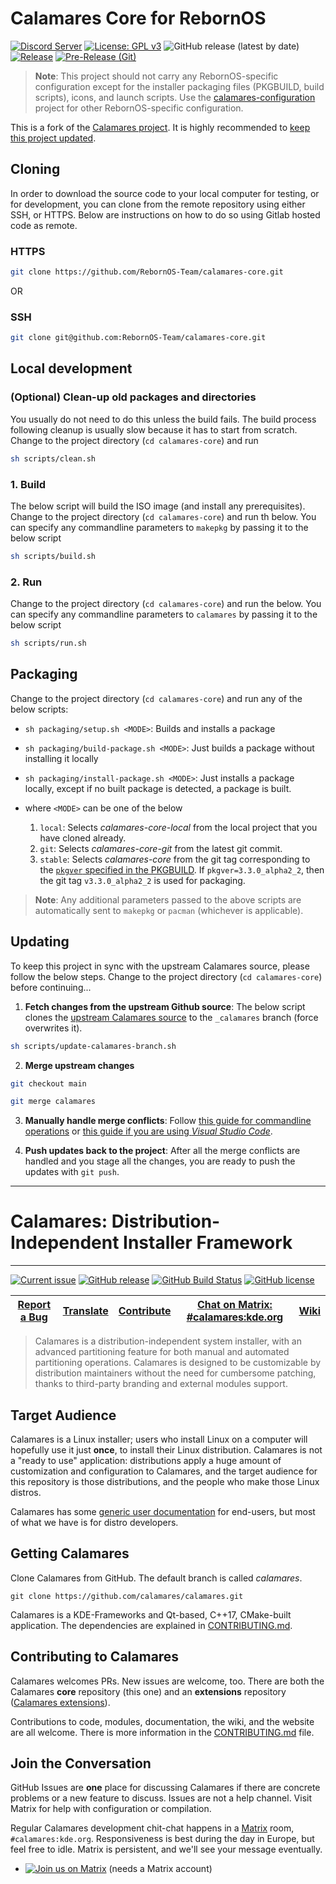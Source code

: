 <!-- SPDX-FileCopyrightText: no
     SPDX-License-Identifier: CC0-1.0
-->
# Calamares Core for RebornOS

[![Discord Server](https://dcbadge.vercel.app/api/server/cU5s6MPpQH?style=flat)](https://discord.gg/cU5s6MPpQH)
[![License: GPL v3](https://img.shields.io/badge/License-GPLv3-blue.svg)](https://www.gnu.org/licenses/gpl-3.0)
![GitHub release (latest by date)](https://img.shields.io/github/v/release/rebornos-team/calamares-core)
[![Release](https://github.com/RebornOS-Team/calamares-core/actions/workflows/release.yml/badge.svg)](https://github.com/RebornOS-Team/calamares-core/actions/workflows/release.yml)
[![Pre-Release (Git)](https://github.com/RebornOS-Team/calamares-core/actions/workflows/pre_release.yml/badge.svg)](https://github.com/RebornOS-Team/calamares-core/actions/workflows/pre_release.yml)

> **Note**: This project should not carry any RebornOS-specific configuration except for the installer packaging files (PKGBUILD, build scripts), icons, and launch scripts. Use the [calamares-configuration](https://github.com/RebornOS-Team/calamares-configuration) project for other RebornOS-specific configuration.

This is a fork of the [Calamares project](https://github.com/calamares/calamares). It is highly recommended to [keep this project updated](https://github.com/RebornOS-Team/calamares-core#updating).

## Cloning

In order to download the source code to your local computer for testing, or for development, you can clone from the remote repository using either SSH, or HTTPS. Below are instructions on how to do so using Gitlab hosted code as remote.

### HTTPS

```bash
git clone https://github.com/RebornOS-Team/calamares-core.git 
```

OR

### SSH

```bash
git clone git@github.com:RebornOS-Team/calamares-core.git
```

## Local development

### (Optional) Clean-up old packages and directories

You usually do not need to do this unless the build fails.
The build process following cleanup is usually slow because it has to start from scratch. Change to the project directory (`cd calamares-core`) and run
```bash
sh scripts/clean.sh
```

### 1. Build

The below script will build the ISO image (and install any prerequisites). Change to the project directory (`cd calamares-core`) and run th below. You can specify any commandline parameters to `makepkg` by passing it to the below script

```bash
sh scripts/build.sh
```

### 2. Run
Change to the project directory (`cd calamares-core`) and run the below. You can specify any commandline parameters to `calamares` by passing it to the below script

```bash
sh scripts/run.sh
```

## Packaging

Change to the project directory (`cd calamares-core`) and run any of the below scripts:
- `sh packaging/setup.sh <MODE>`: Builds and installs a package
- `sh packaging/build-package.sh <MODE>`: Just builds a package without installing it locally
- `sh packaging/install-package.sh <MODE>`: Just installs a package locally, except if no built package is detected, a package is built.

- where `<MODE>` can be one of the below
     1. `local`: Selects *calamares-core-local* from the local project that you have cloned already.
     2. `git`: Selects *calamares-core-git* from the latest git commit.
     3. `stable`: Selects *calamares-core* from the git tag corresponding to the [`pkgver` specified in the PKGBUILD](https://github.com/RebornOS-Team/calamares-core/blob/main/packaging/calamares-core/PKGBUILD#L4). If `pkgver=3.3.0_alpha2_2`, then the git tag `v3.3.0_alpha2_2` is used for packaging. 
     
> **Note**: Any additional parameters passed to the above scripts are automatically sent to `makepkg` or `pacman` (whichever is applicable).

## Updating

To keep this project in sync with the upstream Calamares source, please follow the below steps. Change to the project directory (`cd calamares-core`) before continuing...

1. **Fetch changes from the upstream Github source**: The below script clones the [upstream Calamares source](https://github.com/calamares/calamares) to the `_calamares` branch (force overwrites it).
```sh
sh scripts/update-calamares-branch.sh
```

2. **Merge upstream changes**
```sh
git checkout main

git merge calamares
```

3. **Manually handle merge conflicts**: Follow [this guide for commandline operations](https://www.atlassian.com/git/tutorials/using-branches/merge-conflicts) or [this guide if you are using *Visual Studio Code*](https://code.visualstudio.com/docs/sourcecontrol/overview#_merge-conflicts).

4. **Push updates back to the project**: After all the merge conflicts are handled and you stage all the changes, you are ready to push the updates with `git push`.

---

# Calamares: Distribution-Independent Installer Framework
---------

[![Current issue](https://img.shields.io/badge/issue-in_progress-FE9B48)](https://github.com/calamares/calamares/labels/hacking%3A%20in-progress)
[![GitHub release](https://img.shields.io/github/release/calamares/calamares.svg)](https://github.com/calamares/calamares/releases)
[![GitHub Build Status](https://img.shields.io/github/actions/workflow/status/calamares/calamares/push.yml)](https://github.com/calamares/calamares/actions?query=workflow%3Aci)
[![GitHub license](https://img.shields.io/badge/license-Multiple-green)](https://github.com/calamares/calamares/tree/calamares/LICENSES)


| [Report a Bug](https://github.com/calamares/calamares/issues/new) | [Translate](https://app.transifex.com/calamares/calamares/) | [Contribute](CONTRIBUTING.md) | [Chat on Matrix: #calamares:kde.org](https://webchat.kde.org/#/room/%23calamares:kde.org) | [Wiki](https://github.com/calamares/calamares/wiki) |
|:--:|:--:|:--:|:--:|:--:|


> Calamares is a distribution-independent system installer, with an advanced partitioning
> feature for both manual and automated partitioning operations. Calamares is designed to
> be customizable by distribution maintainers without the need for cumbersome patching,
> thanks to third-party branding and external modules support.

## Target Audience

Calamares is a Linux installer; users who install Linux on a computer will hopefully
use it just **once**, to install their Linux distribution. Calamares is not
a "ready to use" application: distributions apply a huge amount of customization
and configuration to Calamares, and the target audience for this repository
is those distributions, and the people who make those Linux distros.

Calamares has some [generic user documentation](https://calamares.io/docs/users-guide/)
for end-users, but most of what we have is for distro developers.

## Getting Calamares

Clone Calamares from GitHub. The default branch is called *calamares*.

```
git clone https://github.com/calamares/calamares.git
```

Calamares is a KDE-Frameworks and Qt-based, C++17, CMake-built application.
The dependencies are explained in [CONTRIBUTING.md](CONTRIBUTING.md).

## Contributing to Calamares

Calamares welcomes PRs. New issues are welcome, too.
There are both the Calamares **core** repository (this one)
and an **extensions** repository ([Calamares extensions](https://github.com/calamares/calamares-extensions)).

Contributions to code, modules, documentation, the wiki, and the website are all welcome.
There is more information in the [CONTRIBUTING.md](CONTRIBUTING.md) file.

## Join the Conversation

GitHub Issues are **one** place for discussing Calamares if there are concrete
problems or a new feature to discuss.
Issues are not a help channel.
Visit Matrix for help with configuration or compilation.

Regular Calamares development chit-chat happens in a [Matrix](https://matrix.org/)
room, `#calamares:kde.org`. Responsiveness is best during the day
in Europe, but feel free to idle.
Matrix is persistent, and we'll see your message eventually.

* [![Join us on Matrix](https://img.shields.io/badge/Matrix-%23calamares:kde.org-blue)](https://webchat.kde.org/#/room/%23calamares:kde.org) (needs a Matrix account)


